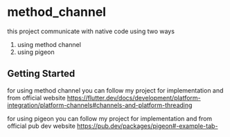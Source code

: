 # method_channel

this project communicate with native code using two ways
1. using method channel
2. using pigeon

## Getting Started
for using method channel you can follow my project for implementation and from official website
https://flutter.dev/docs/development/platform-integration/platform-channels#channels-and-platform-threading

for using pigeon you can follow my project for implementation and from official pub dev website
https://pub.dev/packages/pigeon#-example-tab-
